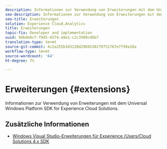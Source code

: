 ```yaml
---
description: Informationen zur Verwendung von Erweiterungen mit dem Universal Windows Platform SDK for Experience Cloud Solutions.
seo-description: Informationen zur Verwendung von Erweiterungen mit dem Universal Windows Platform SDK for Experience Cloud Solutions.
seo-title: Erweiterungen
solution: Experience Cloud,Analytics
title: Erweiterungen
topic-fix: Developer and implementation
uuid: 94bde8cf-f9d5-4374-a9a1-c2c3509cdbb7
translation-type: tm+mt
source-git-commit: 4c2a255b343128d2904530279751767e7f99a10a
workflow-type: tm+mt
source-wordcount: '64'
ht-degree: 7%

---
```



# Erweiterungen {#extensions}

Informationen zur Verwendung von Erweiterungen mit dem Universal Windows Platform SDK for Experience Cloud Solutions.

## Zusätzliche Informationen

+ [Windows Visual Studio-Erweiterungen für Experience /Users/Cloud Solutions 4.x SDK](/help/universal-windows/extensions/win-vse-4x.md)
